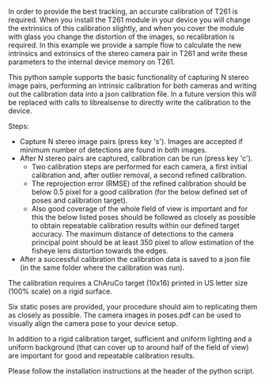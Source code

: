 In order to provide the best tracking, an accurate calibration of T261 is required. When you install the T261 module in your device you will change the extrinsics of this calibration slightly, and when you cover the module with glass you change the distortion of the images, so recalibration is required. In this example we provide a sample flow to calculate the new intrinsics and extrinsics of the stereo camera pair in T261 and write these parameters to the internal device memory on T261.

This python sample supports the basic functionality of capturing N stereo image pairs, performing an intrinsic calibration for both cameras and writing out the calibration data into a json calibration file. In a future version this will be replaced with calls to librealsense to directly write the calibration to the device.

Steps:
* Capture N stereo image pairs (press key 's'). Images are accepted if minimum number of detections are found in both images.
* After N stereo pairs are captured, calibration can be run (press key 'c').
    * Two calibration steps are performed for each camera, a first initial calibration and, after outlier removal, a second refined calibration.
    * The reprojection error (RMSE) of the refined calibration should be below 0.5 pixel for a good calibration (for the below defined set of poses and calibration target).
    * Also good coverage of the whole field of view is important and for this the below listed poses should be followed as closely as possible to obtain repeatable calibration results within our defined target accuracy. The maximum distance of detections to the camera principal point should be at least 350 pixel to allow estimation of the fisheye lens distortion towards the edges.
* After a successful calibration the calibration data is saved to a json file (in the same folder where the calibration was run).

The calibration requires a ChAruCo target (10x16) printed in US letter size (100% scale) on a rigid surface.

Six static poses are provided, your procedure should aim to replicating them as closely as possible. The camera images in poses.pdf can be used to visually align the camera pose to your device setup.

In addition to a rigid calibration target, sufficient and uniform lighting and a uniform background (that can cover up to around half of the field of view) are important for good and repeatable calibration results.

Please follow the installation instructions at the header of the python script.

